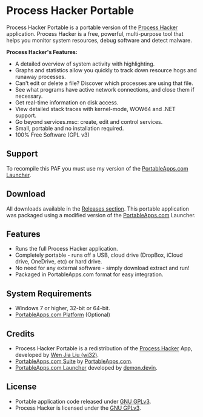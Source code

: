# Process Hacker Portable
Process Hacker Portable is a portable version of the [Process Hacker][C1] application. Process Hacker is a free, powerful, multi-purpose tool that helps you monitor system resources, debug software and detect malware.

**Process Hacker's Features:**

* A detailed overview of system activity with highlighting.
* Graphs and statistics allow you quickly to track down resource hogs and runaway processes.
* Can't edit or delete a file? Discover which processes are using that file.
* See what programs have active network connections, and close them if necessary.
* Get real-time information on disk access.
* View detailed stack traces with kernel-mode, WOW64 and .NET support.
* Go beyond services.msc: create, edit and control services.
* Small, portable and no installation required.
* 100% Free Software (GPL v3)

## Support
To recompile this PAF you must use my version of the [PortableApps.com Launcher][S1].

 [S1]: https://github.com/demondevin/portableapps.comlauncher

## Download
All downloads available in the [Releases section][D1]. This portable application was packaged using a modified version of the [PortableApps.com][D2] Launcher.

 [D1]: https://github.com/demondevin/DiscordPortable/releases/latest
 [D2]: http//portableapps.com/

## Features

* Runs the full Process Hacker application.
* Completely portable - runs off a USB, cloud drive (DropBox, iCloud drive,
  OneDrive, etc) or hard drive.
* No need for any external software - simply download extract and run!
* Packaged in PortableApps.com format for easy integration.

## System Requirements
* Windows 7 or higher, 32-bit or 64-bit.
* [PortableApps.com Platform][R1] (Optional)

 [R1]: http://portableapps.com/download

## Credits
* Process Hacker Portable is a redistribution of the
  [Process Hacker][C1] App, developed by [Wen Jia Liu (wj32)][C2].
* [PortableApps.com Suite][R1] by [PortableApps.com][D2].
* [PortableApps.com Launcher][S1] developed by [demon.devin][C3].

 [C1]: http://processhacker.sourceforge.net/
 [C2]: https://wj32.org/
 [C3]: https://github.com/demondevin

## License

* Portable application code released under [GNU GPLv3][L1].
* Process Hacker is licensed under the [GNU GPLv3][L2].

 [L1]: https://raw.githubusercontent.com/demondevin/ProcessHackerPortable/master/LICENSE
 [L2]: https://www.gnu.org/licenses/gpl-3.0.en.html
 
